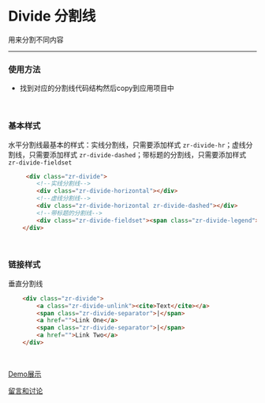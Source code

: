 # Divide 分割线

用来分割不同内容

---

### 使用方法

+ 找到对应的分割线代码结构然后copy到应用项目中

<br/>

### 基本样式

水平分割线最基本的样式：实线分割线，只需要添加样式 `zr-divide-hr`；虚线分割线，只需要添加样式 `zr-divide-dashed`；带标题的分割线，只需要添加样式 `zr-divide-fieldset`

```html
     <div class="zr-divide">
        <!--实线分割线-->
        <div class="zr-divide-horizontal"></div>
        <!--虚线分割线-->
        <div class="zr-divide-horizontal zr-divide-dashed"></div>
        <!--带标题的分割线-->
        <div class="zr-divide-fieldset"><span class="zr-divide-legend">TEXT</span></div>
    </div>
```

<br/>

### 链接样式

垂直分割线

```html
    <div class="zr-divide">
        <a class="zr-divide-unlink"><cite>Text</cite></a>
        <span class="zr-divide-separator">|</span>
        <a href="">Link One</a>
        <span class="zr-divide-separator">|</span>
        <a href="">Link Two</a>
    </div>
```
<br/>

[Demo展示](http://gtp-zr.jd.com/docs?languageCode=CN&columnUid=41c513f9dd334a1ebb0fbbd76d71e973&directoryUid=96ce09c82c0c4a859580db435d93a5b6&directoryName=Divide%20%E5%88%86%E5%89%B2%E7%BA%BF)

[留言和讨论](https://github.com/guguaihaha/zr-source/issues/21)

    